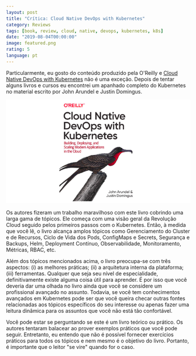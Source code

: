 ```yaml
---
layout: post
title: "Crítica: Cloud Native DevOps with Kubernetes"
category: Reviews
tags: [book, review, cloud, native, devops, kubernetes, k8s]
date: "2019-08-04T00:00:00"
image: featured.png
rating: 5
language: pt
---
```


Particularmente, eu gosto do conteúdo produzido pela O'Reilly e [Cloud Native DevOps with Kubernetes](https://www.amazon.com.br/Cloud-Native-DevOps-Kubernetes-Applications-ebook/dp/B07PJ4HM92) não é uma exceção. Depois de tentar alguns livros e cursos eu encontrei um apanhado completo do Kubernetes no material escrito por John Arundel e Justin Domingus.

![Cloud Native DevOps Kubernetes Applications](./featured.png "Cloud Native DevOps Kubernetes Applications")

Os autores fizeram um trabalho maravilhoso com este livro cobrindo uma larga gama de tópicos. Ele começa com uma visão geral da Revolução Cloud seguido pelos primeiros passos com o Kubernetes. Então, à medida que você lê, o livro alcança amplos tópicos como Gerenciamento do Cluster e de Recursos, Ciclo de Vida dos Pods, ConfigMaps e Secrets, Segurança e Backups, Helm, Deployment Contínuo, Observabilidade, Monitoramento, Métricas, RBAC, etc.

Além dos tópicos mencionados acima, o livro preocupa-se com três aspectos: (i) as melhores práticas; (ii) a arquitetura interna da plataforma; (iii) ferramentas. Qualquer que seja seu nível de especialidade, definitivamente existe alguma coisa útil para aprender. É por isso que você deveria dar uma olhada no livro ainda que você se considere um profissional avançado no assunto. Todavia, se você tem conhecimentos avançados em Kubernetes pode ser que você queira checar outras fontes relacionadas aos tópicos específicos do seu interesse ou apenas fazer uma leitura dinâmica para os assuntos que você não está tão confortável.

Você pode estar se perguntando se este é um livro teórico ou prático. Os autores tentaram balacear ao prover exemplos práticos que você pode seguir. Entretanto, eu entendo que não é possível fornecer exercícios práticos para todos os tópicos e nem mesmo é o objetivo do livro. Portanto, é importante que o leitor "se vire" quando for o caso.

